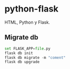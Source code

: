 # python-flask
HTML, Python y Flask.

## Migrate db
```py
set FLASK_APP=file.py
flask db init
flask db migrate -m "coment"
flask db upgrade
```

